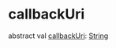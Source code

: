 # callbackUri


abstract val [callbackUri](callback-uri.md): [String](https://kotlinlang.org/api/latest/jvm/stdlib/kotlin/-string/index.html)
